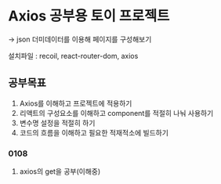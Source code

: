 # Axios 공부용 토이 프로젝트

-> json 더미데이터를 이용해 페이지를 구성해보기

설치파일 : recoil, react-router-dom, axios

## 공부목표

1. Axios를 이해하고 프로젝트에 적용하기
2. 리액트의 구성요소를 이해하고 component를 적절히 나눠 사용하기
3. 변수명 설정을 적절히 하기
4. 코드의 흐름을 이해하고 필요한 적재적소에 빌드하기

### 0108

1. axios의 get을 공부(이해중)
